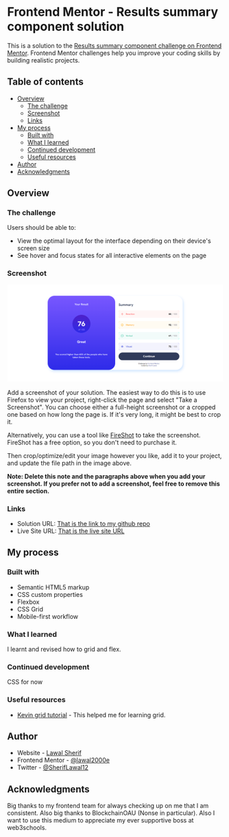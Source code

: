 # Frontend Mentor - Results summary component solution

This is a solution to the [Results summary component challenge on Frontend Mentor](https://www.frontendmentor.io/challenges/results-summary-component-CE_K6s0maV). Frontend Mentor challenges help you improve your coding skills by building realistic projects. 

## Table of contents

- [Overview](#overview)
  - [The challenge](#the-challenge)
  - [Screenshot](#screenshot)
  - [Links](#links)
- [My process](#my-process)
  - [Built with](#built-with)
  - [What I learned](#what-i-learned)
  - [Continued development](#continued-development)
  - [Useful resources](#useful-resources)
- [Author](#author)
- [Acknowledgments](#acknowledgments)


## Overview

### The challenge

Users should be able to:

- View the optimal layout for the interface depending on their device's screen size
- See hover and focus states for all interactive elements on the page

### Screenshot
![Alt text](screenshot.png)

Add a screenshot of your solution. The easiest way to do this is to use Firefox to view your project, right-click the page and select "Take a Screenshot". You can choose either a full-height screenshot or a cropped one based on how long the page is. If it's very long, it might be best to crop it.

Alternatively, you can use a tool like [FireShot](https://getfireshot.com/) to take the screenshot. FireShot has a free option, so you don't need to purchase it. 

Then crop/optimize/edit your image however you like, add it to your project, and update the file path in the image above.

**Note: Delete this note and the paragraphs above when you add your screenshot. If you prefer not to add a screenshot, feel free to remove this entire section.**

### Links

- Solution URL: [That is the link to my github repo](https://github.com/lawal-sherif-itunu/result-summary.git)
- Live Site URL: [That is the live site URL](https://lawal-sherif-itunu.github.io/result-summary/)

## My process

### Built with

- Semantic HTML5 markup
- CSS custom properties
- Flexbox
- CSS Grid
- Mobile-first workflow


### What I learned

I learnt and revised how to grid and flex. 


### Continued development

CSS for now

### Useful resources

- [Kevin grid tutorial](https://www.youtube.com/watch?v=rg7Fvvl3taU) - This helped me for learning grid.

## Author

- Website - [Lawal Sherif](https://github.com/lawal-sherif-itunu)
- Frontend Mentor - [@lawal2000e](https://www.frontendmentor.io/profile/lawal2000)
- Twitter - [@SherifLawal12](https://twitter.com/SherifLawal12)


## Acknowledgments

Big thanks to my frontend team for always checking up on me that I am consistent. Also big thanks to BlockchainOAU (Nonse in particular). Also I want to use this medium to appreciate my ever supportive boss at web3schools.